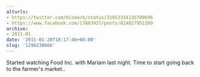 ```yaml
---
alturls:
- https://twitter.com/bismark/status/31053334135709696
- https://www.facebook.com/17803937/posts/824827951189
archive:
- 2011-01
date: '2011-01-28T18:17:46+00:00'
slug: '1296238666'
---
```


Started watching Food Inc. with Mariam last night.  Time to start going back to the farmer's market..

